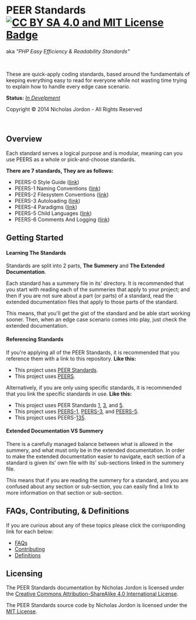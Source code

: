 # PEER Standards [![CC BY SA 4.0 and MIT License Badge](http://img.shields.io/badge/Licenses-CC--BY--SA%204.0%20and%20MIT-37BF79.svg?style=flat)](https://raw.githubusercontent.com/ProjectCleverWeb/PEERS/master/LICENSE)

aka *"PHP Easy Efficiency & Readability Standards"*

&nbsp;

These are quick-apply coding standards, based around the fundamentals of
keeping everything easy to read for everyone while not wasting time trying to
explain how to handle every edge case scenario.

**Status:** *[In Develpment](https://github.com/ProjectCleverWeb/PEERS/commits/master)*

Copyright &copy; 2014 Nicholas Jordon - All Rights Reserved

&nbsp;

## Overview

Each standard serves a logical purpose and is modular, meaning can you use
PEERS as a whole or pick-and-choose standards.

**There are 7 standards, They are as follows:**

- PEERS-0 Style Guide ([link](#))
- PEERS-1 Naming Conventions ([link](#))
- PEERS-2 Filesystem Conventions ([link](#))
- PEERS-3 Autoloading ([link](#))
- PEERS-4 Paradigms ([link](#))
- PEERS-5 Child Languages ([link](#))
- PEERS-6 Comments And Logging ([link](#))

## Getting Started

#### Learning The Standards

Standards are split into 2 parts, **The Summery** and **The Extended Documentation**.

Each standard has a summery file in its' directory. It is recommended that you
start with reading each of the summeries that apply to your project; and then
if you are not sure about a part (or parts) of a standard, read the extended
documentation files that apply to those parts of the standard.

This means, that you'll get the gist of the standard and be able start working
sooner. Then, when an edge case scenario comes into play, just check the
extended documentation.

#### Referencing Standards

If you're applying all of the PEER Standards, it is recommended that you
reference them with a link to this repository. **Like this:**

- This project uses [PEER Standards](https://github.com/ProjectCleverWeb/PEERS).
- This project uses [PEERS](https://github.com/ProjectCleverWeb/PEERS).

Alternatively, if you are only using specific standards, it is recommended that
you link the specific standards in use. **Like this:**

- This project uses PEER Standards [1](#), [3](#), and [5](#).
- This project uses [PEERS-1](#), [PEERS-3](#), and [PEERS-5](#).
- This project uses PEERS-[1](#)[3](#)[5](#).

#### Extended Documentation VS Summery

There is a carefully managed balance between what is allowed in the summery,
and what must only be in the extended documentation. In order to make the
extended documentation easier to navigate, each section of a standard is given
its' own file with its' sub-sections linked in the summery file.

This means that if you are reading the summery for a standard, and you are
confused about any section or sub-section, you can easily find a link to more
information on that section or sub-section.

## FAQs, Contributing, &amp; Definitions

If you are curious about any of these topics please click the corrisponding
link for each below:

- [FAQs](https://github.com/ProjectCleverWeb/PEERS/blob/master/FAQ.md)
- [Contributing](https://github.com/ProjectCleverWeb/PEERS/blob/master/CONTRIBUTING.md)
- [Definitions](https://github.com/ProjectCleverWeb/PEERS/blob/master/DEFINITIONS.md)

## Licensing


The PEER Standards documentation by Nicholas Jordon is licensed under the [Creative Commons Attribution-ShareAlike 4.0 International License](http://creativecommons.org/licenses/by-sa/4.0/).

The PEER Standards source code by Nicholas Jordon is licensed under the [MIT License](http://opensource.org/licenses/MIT).
